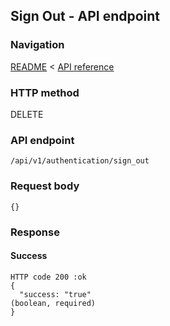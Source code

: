 ## Sign Out - API endpoint

### Navigation
[README](../../../../README.md)
<
[API reference](../../../api_reference.md)

### HTTP method
DELETE

### API endpoint
`/api/v1/authentication/sign_out`

### Request body
```
{}
```

### Response
#### Success
```
HTTP code 200 :ok
{
  "success: "true"                                                              (boolean, required)
}
```
